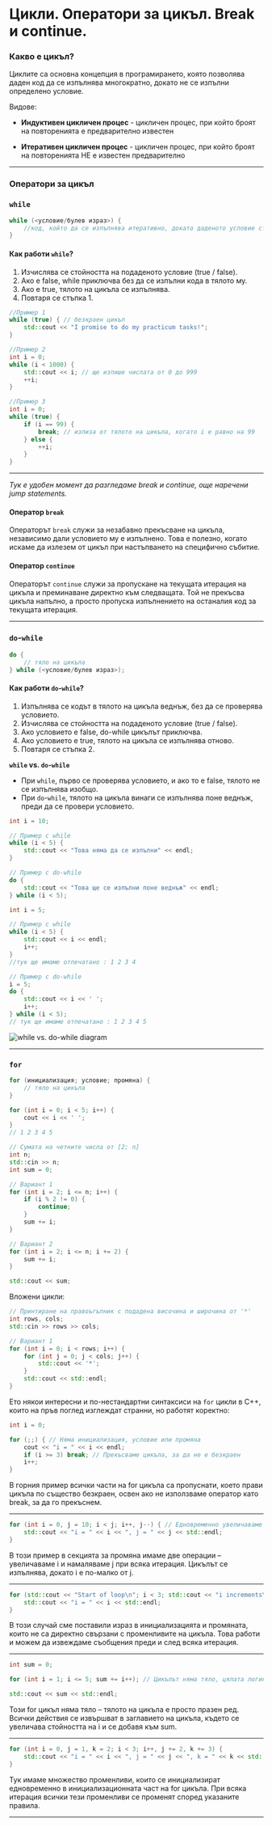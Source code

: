 # Цикли. Оператори за цикъл. Break и continue.

### Какво е цикъл?

Циклите са основна концепция в програмирането, която позволява даден код да се изпълнява многократно, докато не се изпълни определено условие.

Видове:

-   **Индуктивен цикличен процес** - цикличен процес, при който броят на повторенията е предварително известен

-   **Итеративен цикличен процес** - цикличен процес, при който броят на повторенията НЕ е известен предварително

---

### Оператори за цикъл

### `while`

```cpp
while (<условие/булев израз>) {
	//код, който да се изпълнява итеративно, докато даденото условие стане false
}
```

#### Как работи `while`?

1. Изчислява се стойността на подаденото условие (true / false).
2. Ако е false, while приключва без да се изпълни кода в тялото му.
3. Ако е true, тялото на цикъла се изпълнява.
4. Повтаря се стъпка 1.

```cpp
//Пример 1
while (true) { // безкраен цикъл
    std::cout << "I promise to do my practicum tasks!";
}

//Пример 2
int i = 0;
while (i < 1000) {
    std::cout << i; // ще изпише числата от 0 до 999
    ++i;
}

//Пример 3
int i = 0;
while (true) {
    if (i == 99) {
        break; // излиза от тялото на цикъла, когато i е равно на 99
    } else {
        ++i;
    }
}
```

---

_Тук е удобен момент да разгледаме break и continue, още наречени jump statements._

#### Оператор `break`

Операторът `break` служи за незабавно прекъсване на цикъла, независимо дали условието му е изпълнено. Това е полезно, когато искаме да излезем от цикъл при настъпването на специфично събитие.

#### Оператор `continue`

Операторът `continue` служи за пропускане на текущата итерация на цикъла и преминаване директно към следващата. Той не прекъсва цикъла напълно, а просто пропуска изпълнението на останалия код за текущата итерация.

---

### `do`-`while`

```cpp
do {
    // тяло на цикъла
} while (<условие/булев израз>);
```

#### Как работи `do`-`while`?

1. Изпълнява се кодът в тялото на цикъла веднъж, без да се проверява условието.
2. Изчислява се стойността на подаденото условие (true / false).
3. Ако условието е false, do-while цикълът приключва.
4. Ако условието е true, тялото на цикъла се изпълнява отново.
5. Повтаря се стъпка 2.

**`while` vs. `do`-`while`**

-   При `while`, първо се проверява условието, и ако то е false, тялото не се изпълнява изобщо.
-   При `do`-`while`, тялото на цикъла винаги се изпълнява поне веднъж, преди да се провери условието.

```cpp
int i = 10;

// Пример с while
while (i < 5) {
    std::cout << "Това няма да се изпълни" << endl;
}

// Пример с do-while
do {
    std::cout << "Това ще се изпълни поне веднъж" << endl;
} while (i < 5);
```

```cpp
int i = 5;

// Пример с while
while (i < 5) {
    std::cout << i << endl;
    i++;
}
//тук ще имаме отпечатано : 1 2 3 4

// Пример с do-while
i = 5;
do {
    std::cout << i << ' ';
    i++;
} while (i < 5);
// тук ще имаме отпечатано : 1 2 3 4 5
```

![while vs. do-while diagram](https://www.softwareideas.net/i/DirectImage/1870/Flowchart-for-While-and-Do-While-Loop)

---

### `for`

```cpp
for (инициализация; условие; промяна) {
    // тяло на цикъла
}
```

```cpp
for (int i = 0; i < 5; i++) {
    cout << i << ' ';
}
// 1 2 3 4 5
```

```cpp
// Сумата на четните числа от [2; n]
int n;
std::cin >> n;
int sum = 0;

// Вариант 1
for (int i = 2; i <= n; i++) {
    if (i % 2 != 0) {
        continue;
    }
    sum += i;
}

// Вариант 2
for (int i = 2; i <= n; i += 2) {
    sum += i;
}

std::cout << sum;
```

Вложени цикли:

```cpp
// Принтиране на правоъгълник с подадена височина и широчина от '*'
int rows, cols;
std::cin >> rows >> cols;

// Вариант 1
for (int i = 0; i < rows; i++) {
    for (int j = 0; j < cols; j++) {
        std::cout << '*';
    }
    std::cout << std::endl;
}
```

Ето някои интересни и по-нестандартни синтаксиси на `for` цикли в C++, които на пръв поглед изглеждат странни, но работят коректно:

```cpp
int i = 0;

for (;;) { // Няма инициализация, условие или промяна
    cout << "i = " << i << endl;
    if (i >= 3) break; // Прекъсваме цикъла, за да не е безкраен
    i++;
}
```

В горния пример всички части на for цикъла са пропуснати, което прави цикъла по същество безкраен, освен ако не използваме оператор като break, за да го прекъснем.

---

```cpp
for (int i = 0, j = 10; i < j; i++, j--) { // Едновременно увеличаваме i и намаляваме j
    std::cout << "i = " << i << ", j = " << j << std::endl;
}
```

В този пример в секцията за промяна имаме две операции – увеличаваме i и намаляваме j при всяка итерация. Цикълът се изпълнява, докато i е по-малко от j.

---

```cpp
for (std::cout << "Start of loop\n"; i < 3; std::cout << "i increments\n", i++) {
    std::cout << "i = " << i << std::endl;
}
```

В този случай сме поставили израз в инициализацията и промяната, които не са директно свързани с променливите на цикъла. Това работи и можем да извеждаме съобщения преди и след всяка итерация.

---

```cpp
int sum = 0;

for (int i = 1; i <= 5; sum += i++); // Цикълът няма тяло, цялата логика е в заглавието

std::cout << sum << std::endl;
```

Този for цикъл няма тяло – тялото на цикъла е просто празен ред. Всички действия се извършват в заглавието на цикъла, където се увеличава стойността на i и се добавя към sum.

---

```cpp
for (int i = 0, j = 1, k = 2; i < 3; i++, j += 2, k += 3) {
    std::cout << "i = " << i << ", j = " << j << ", k = " << k << std::endl;
}
```

Тук имаме множество променливи, които се инициализират едновременно в инициализационната част на for цикъла. При всяка итерация всички тези променливи се променят според указаните правила.

---
